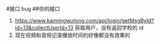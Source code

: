 #接口 bug ##你的接口

1. https://www.kaimingwutong.com/api/login/getMsgById?id=13&collectUserId=13 获取用户，没有返回学校的 id
2. 现在视频和音频记录播放时间的好像都没有效果的
